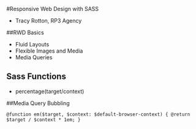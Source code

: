 #Responsive Web Design with SASS
- Tracy Rotton, RP3 Agency

##RWD Basics
* Fluid Layouts
* Flexible Images and Media
* Media Queries

## Sass Functions
* percentage(target/context)

##Media Query Bubbling

`@function em($target, $context: $default-browser-context) {
  @return $target / $context * 1em;
}`
